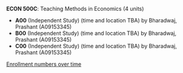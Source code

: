 **ECON 500C**: Teaching Methods in Economics (4 units)

- **A00** (Independent Study) (time and location TBA) by Bharadwaj, Prashant (A09153345)
- **B00** (Independent Study) (time and location TBA) by Bharadwaj, Prashant (A09153345)
- **C00** (Independent Study) (time and location TBA) by Bharadwaj, Prashant (A09153345)

[Enrollment numbers over time](./ECON500C.tsv)
